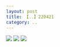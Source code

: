 ```yaml
---
layout: post
title: 【..】220421
category: ..
---
```

![](http://rdr022gcy.hd-bkt.clouddn.com/img/bottom.png)
![](http://rc5p5sl4z.hd-bkt.clouddn.com/img/work-sideline-220421-1.jpg)
![](http://rc5p5sl4z.hd-bkt.clouddn.com/img/work-sideline-220421-2.jpg)